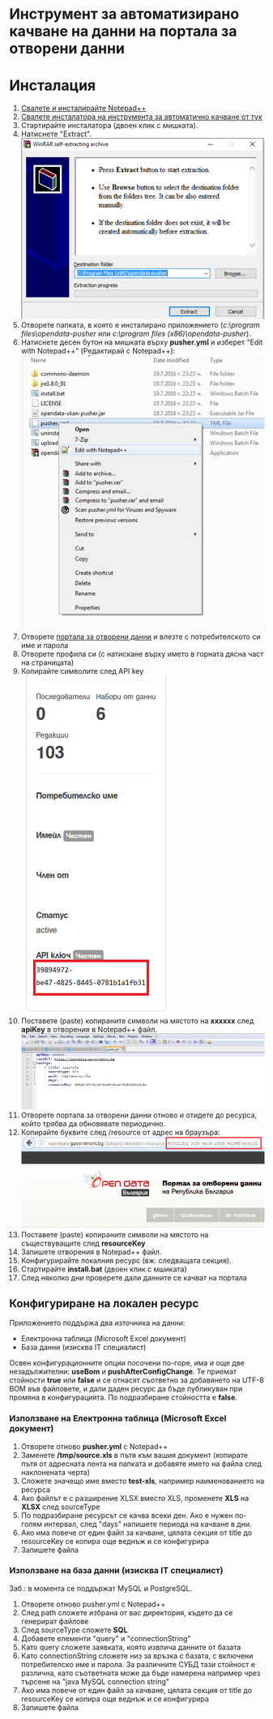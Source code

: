 # Инструмент за автоматизирано качване на данни на портала за отворени данни

# Инсталация

1. [Свалете и инсталирайте Notepad++](https://notepad-plus-plus.org/repository/6.x/6.9.2/npp.6.9.2.Installer.exe)
2. [Свалете инсталатора на инструмента за автоматично качване от тук](https://github.com/governmentbg/opendata-ckan-pusher/releases/download/0.3/opendata-pusher.exe)
3. Стартирайте инсталатора (двоен клик с мишката).
4. Натиснете "Extract".  
![](installer.png)
5. Отворете папката, в която е инсталирано приложението (*c:\\program files\\opendata-pusher* или *c:\\program files (x86)\\opendata-pusher*).
6. Натиснете десен бутон на мишката върху **pusher.yml** и изберет "Edit with Notepad++" (Редактирай с Notepad++):  
![](edit-with-npp.png)
7. Отворете [портала за отворени данни](http://opendata.government.bg) и влезте с потребителското си име и парола
8. Отворете профила си (с натискане върху името в горната дясна част на страницата) 
9. Копирайте символите след API key  
![](apikey.png)
10. Поставете (paste) копираните символи на мястото на **xxxxxx** след **apiKey** в отворения в Notepad++ файл.
![](pusher-yml.png)
11. Отворете портала за отворени данни отново и отидете до ресурса, който трябва да обновявате периодично.
12. Копирайте буквите след /resource от адрес на браузъра:  
![](resourcekey.png)
13. Поставете (paste) копираните символи на мястото на съществуващите след **resourceKey**
14. Запишете отворения в Notepad++ файл.
15. Конфигурирайте локалния ресурс (вж. следващата секция).
16. Стартирайте **install.bat** (двоен клик с мшиката)
17. След няколко дни проверете дали данните се качват на портала 

## Конфигуриране на локален ресурс

Приложението поддържа два източника на данни:

- Електронна таблица (Microsoft Excel документ)
- База данни (изисква IT специалист)

Освен конфигурационните опции посочени по-горе, има и още две незадължителни: **useBom** и **pushAfterConfigChange**. Те
приемат стойности **true** или **false** и се отнасят съответно за добавянето на UTF-8 BOM във файловете, и дали даден
ресурс да бъде публикуван при промяна в конфигурацията. По подразбиране стойността е **false**.

### Използване на Електронна таблица (Microsoft Excel документ)

1. Отворете отново **pusher.yml** с Notepad++
2. Заменете **/tmp/source.xls** в пътя към вашия документ (копирате пътя от адресната лента на папката и добавяте името на файла след наклонената черта)
3. Сложете значещо име вместо **test-xls**, например наименованието на ресурса
4. Ако файлът е с разширение XLSX вместо XLS, променете **XLS** на **XLSX** след sourceType
5. По подразбиране ресурсът се качва всеки ден. Ако е нужен по-голям интервал, след "days" напишете периода на качване в дни.
6. Ако има повече от един файл за качване, цялата секция от title до resourceKey се копира още веднъж и се конфигурира
7. Запишете файла

### Използване на база данни (изисква IT специалист)

Заб.: в момента се поддържат MySQL и PostgreSQL. 

1. Отворете отново pusher.yml с Notepad++
2. След path сложете избрана от вас директория, където да се генерират файлове
3. След sourceType сложете **SQL**
4. Добавете елементи "query" и "connectionString"
5. Като query сложете заявката, която извлича данните от базата
6. Като connectionString сложете низ за връзка с базата, с включени потребителско име и парола. За различните СУБД тази стойност е различна, като съответната може да бъде намерена например чрез търсене на "java MySQL connection string" 
7. Ако има повече от един файл за качване, цялата секция от title до resourceKey се копира още веднъж и се конфигурира
8. Запишете файла